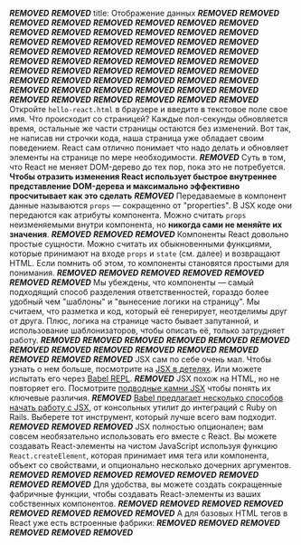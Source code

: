 ***REMOVED***
***REMOVED***
title: Отображение данных
***REMOVED***
***REMOVED***
***REMOVED***
***REMOVED***
***REMOVED***
***REMOVED***
***REMOVED***
***REMOVED***
***REMOVED***
***REMOVED***
***REMOVED***
***REMOVED***
***REMOVED***
***REMOVED***
***REMOVED***
***REMOVED***
***REMOVED***
***REMOVED***
***REMOVED***
***REMOVED***
***REMOVED***
***REMOVED***
***REMOVED***
***REMOVED***
***REMOVED***
***REMOVED***
***REMOVED***
***REMOVED***
***REMOVED***
***REMOVED***
***REMOVED***
***REMOVED***
***REMOVED***
***REMOVED***
***REMOVED***
***REMOVED***
***REMOVED***
***REMOVED***
***REMOVED***
***REMOVED***
***REMOVED***
***REMOVED***
***REMOVED***
***REMOVED***
***REMOVED***
***REMOVED***
***REMOVED***
***REMOVED***
***REMOVED***
***REMOVED***
***REMOVED***
***REMOVED***
***REMOVED***
***REMOVED***
***REMOVED***
***REMOVED***
Откройте `hello-react.html` в браузере и введите в текстовое поле свое имя. Что происходит со страницей? Каждые пол-секунды обновляется время, остальные же части страницы остаются без изменений. Вот так, не написав ни строчки кода, наша страница уже обладает своим поведением. React сам отлично понимает что надо делать и обновляет элементы на странице по мере необходимости.
***REMOVED***
Суть в том, что React не меняет DOM-дерево до тех пор, пока это не потребуется. **Чтобы отразить изменения React использует быстрое внутреннее представление DOM-дерева и максимально эффективно просчитывает как это сделать**
***REMOVED***
Передаваемые в компонент данные называются `props` — сокращенно от "properties". В JSX коде они передаются как атрибуты компонента. Можно считать `props` неизменяемыми внутри компонента, но **никогда сами не меняйте их значения**.
***REMOVED***
***REMOVED***
***REMOVED***
Компоненты React довольно простые сущности. Можно считать их обыкновенными функциями, которые принимают на входе `props` и `state` (см. далее) и возвращают HTML. Если помнить об этом, то компоненты становятся простыми для понимания.
***REMOVED***
***REMOVED***
***REMOVED***
***REMOVED***
***REMOVED***
***REMOVED***
***REMOVED***
Мы убеждены, что компоненты — самый подходящий способ разделения ответственностей, гораздо более удобный чем "шаблоны" и "вынесение логики на страницу". Мы считаем, что разметка и код, который её генерирует, неотделимы друг от друга. Плюс, логика на странице часто бывает запутанной, и использование шаблонизаторов, чтобы описать её, только затрудняет работу.
***REMOVED***
***REMOVED***
***REMOVED***
***REMOVED***
***REMOVED***
***REMOVED***
***REMOVED***
***REMOVED***
***REMOVED***
***REMOVED***
***REMOVED***
***REMOVED***
***REMOVED***
***REMOVED***
***REMOVED***
JSX сам по себе очень мал. Чтобы узнать о нем больше, посмотрите на [JSX в детелях](/react/docs/jsx-in-depth.html). Или можете испытать его через [Babel REPL](https://babeljs.io/repl/).
***REMOVED***
JSX похож на HTML, но не повторяет его. Посмотрите [подводные камни JSX](/react/docs/jsx-gotchas.html) чтобы понять их ключевые различия.
***REMOVED***
[Babel предлагает несколько способов начать работу с JSX](http://babeljs.io/docs/setup/), от консольных утилит до интеграций с Ruby on Rails. Выберете тот инструмент, который лучше всего вам подходит.
***REMOVED***
***REMOVED***
***REMOVED***
JSX полностью опционален; вам совсем необязательно использовать его вместе с React. Вы можете создавать React-элементы на чистом JavaScript используя функцию `React.createElement`, которая принимает имя тега или компонента, объект со свойствами, и опционально несколько дочерних аргументов.
***REMOVED***
***REMOVED***
***REMOVED***
***REMOVED***
***REMOVED***
***REMOVED***
***REMOVED***
***REMOVED***
Для удобства, вы можете создать сокращенные фабричные функции, чтобы создавать React-элементы из ваших собственных компонентов.
***REMOVED***
***REMOVED***
***REMOVED***
***REMOVED***
***REMOVED***
***REMOVED***
***REMOVED***
***REMOVED***
А для базовых HTML тегов в React уже есть встроенные фабрики:
***REMOVED***
***REMOVED***
***REMOVED***
***REMOVED***
***REMOVED***
***REMOVED***
